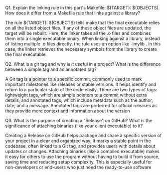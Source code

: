 Q1. Explain the linking rule in this part's Makefile: $(TARGET): $(OBJECTS). How does it differ from a Makefile rule that links against a library?

The rule $(TARGET): $(OBJECTS) tells make that the final executable relies on all the listed object files. If any of these object files are updated, the target will be rebuilt. Here, the linker takes all the .o files and combines them into a single executable binary.
When linking against a library, instead of listing multiple .o files directly, the rule uses an option like -lmylib . In this case, the linker retrieves the necessary symbols from the library to create the final executable.

Q2. What is a git tag and why is it useful in a project? What is the difference between a simple tag and an annotated tag?

A Git tag is a pointer to a specific commit, commonly used to mark important milestones like releases or stable versions. It helps identify and return to a particular state of the code easily. There are two types of tags: lightweight tags, which are simple pointers to a commit without extra details, and annotated tags, which include metadata such as the author, date, and a message. Annotated tags are preferred for official releases as they provide more context and information about the version

Q3. What is the purpose of creating a "Release" on GitHub? What is the significance of attaching binaries (like your client executable) to it?

Creating a Release on GitHub helps package and share a specific version of your project in a clear and organized way. It marks a stable point in the codebase, often linked to a Git tag, and provides users with details about updates or changes. Attaching binaries (like a compiled executable) makes it easy for others to use the program without having to build it from source, saving time and reducing setup complexity. This is especially useful for non-developers or end-users who just need the ready-to-use software


